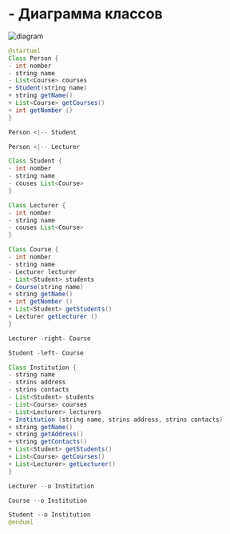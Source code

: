 # - Диаграмма классов
![diagram](http://www.plantuml.com/plantuml/png/fLD1ReGm3Bpd5JvknUO7AxGLfqghgb9VG26baI18iNDgz--rYCE6L8X3JzZZP3mUXojIwobCesh65X7UZCVPmRVIO1s1cwSFupb1yjODuDh9S7QpI9Tc3XvD3TtoHL0Ll5FeZQDJTlg9OKa7Gw-Cd1ZQCd0XXhZKkF5oTkaD3DsL4bsN7wrJ5zYYDzDHy2nM9f5JHwEmUZIuqQFkYIDn_eia0aSKQwjHWcIpp543nW1L9PJ7Dl-riYf8kIXnz7wLmOKKomhML7ixV94M5Kebf_LeFbSuJV_Ya2m5ilAgCiqfGsZxtXl41z3DZjgESDU4dKUOuAIrNkraspPQSlFEXOvpAMF7tGVq72yMQ2FNZtm_-1-AYRBDb8lHSpwZKf6bnBED5OMhSNsOnby0)
```Java
@startuml
Class Person {
- int nomber
- string name
- List<Course> courses 
+ Student(string name)
+ string getName()
+ List<Course> getCourses()
+ int getNomber ()
}

Person <|-- Student 

Person <|-- Lecturer

Class Student {
- int nomber
- string name
- couses List<Course>
}

Class Lecturer {
- int nomber
- string name
- couses List<Course>
}

Class Course {
- int nomber
- string name
- Lecturer lecturer
- List<Student> students
+ Course(string name)
+ string getName()
+ int getNomber ()
+ List<Student> getStudents()
+ Lecturer getLecturer ()
}

Lecturer -right- Course

Student -left- Course

Class Institution {
- string name
- strins address
- strins contacts
- List<Student> students
- List<Course> courses
- List<Lecturer> lecturers
+ Institution (string name, strins address, strins contacts)
+ string getName()
+ string getAddress()
+ string getContacts()
+ List<Student> getStudents()
+ List<Course> getCourses()
+ List<Lecturer> getLecturer()
}

Lecturer --o Institution

Course --o Institution

Student --o Institution
@enduml
```
